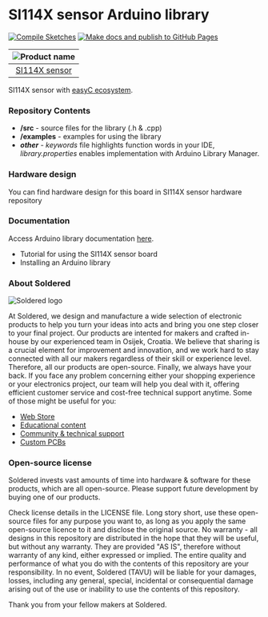 # SI114X sensor Arduino library

[![Compile Sketches](http://github-actions.40ants.com/e-radionicacom/Soldered-SI114X-sensor-easyC-Arduino-Library/matrix.svg?branch=dev&only=Compile%20Sketches)](https://github.com/e-radionicacom/Soldered-SI114X-sensor-easyC-Arduino-Library/actions/workflows/compile_test.yml)
[![Make docs and publish to GitHub Pages](https://github.com/e-radionicacom/Soldered-SI114X-sensor-easyC-Arduino-Library/actions/workflows/make_docs.yml/badge.svg?branch=dev)](https://github.com/e-radionicacom/Soldered-SI114X-sensor-easyC-Arduino-Library/actions/workflows/make_docs.yml)

| ![Product name](https://upload.wikimedia.org/wikipedia/commons/8/8f/Example_image.svg) |
| :---------------------------------------------------------------------------------------------: |
| [SI114X sensor](https://www.solde.red/333063)                                                            |

SI114X sensor with [easyC ecosystem](https://www.soldered.com/easyC). 

### Repository Contents
- **/src** - source files for the library (.h & .cpp)
- **/examples** - examples for using the library
- ***other*** - *keywords* file highlights function words in your IDE, *library.properties* enables implementation with Arduino Library Manager.

### Hardware design
You can find hardware design for this board in SI114X sensor hardware repository

### Documentation

Access Arduino library documentation [here](https://e-radionicacom.github.io/Soldered-SI114X-sensor-easyC-Arduino-Library/).

- Tutorial for using the SI114X sensor board
- Installing an Arduino library

### About Soldered
![Soldered logo](https://raw.githubusercontent.com/e-radionicacom/Soldered-Generic-Arduino-Library/dev/extras/Logo%20horizontal-2.svg)

At Soldered, we design and manufacture a wide selection of electronic products to help you turn your ideas into acts and bring you one step closer to your final project. Our products are intented for makers and crafted in-house by our experienced team in Osijek, Croatia. We believe that sharing is a crucial element for improvement and innovation, and we work hard to stay connected with all our makers regardless of their skill or experience level. Therefore, all our products are open-source. Finally, we always have your back. If you face any problem concerning either your shopping experience or your electronics project, our team will help you deal with it, offering efficient customer service and cost-free technical support anytime. Some of those might be useful for you:

- [Web Store](https://www.soldered.com)
- [Educational content](https://learn.soldered.com)
- [Community & technical support](https://community.soldered.com)
- [Custom PCBs](https://pcb.soldered.com)


### Open-source license
Soldered invests vast amounts of time into hardware & software for these products, which are all open-source. Please support future development by buying one of our products. 

Check license details in the LICENSE file. Long story short, use these open-source files for any purpose you want to, as long as you apply the same open-source licence to it and disclose the original source. No warranty - all designs in this repository are distributed in the hope that they will be useful, but without any warranty. They are provided "AS IS", therefore without warranty of any kind, either expressed or implied. The entire quality and performance of what you do with the contents of this repository are your responsibility. In no event, Soldered (TAVU) will be liable for your damages, losses, including any general, special, incidental or consequential damage arising out of the use or inability to use the contents of this repository. 

Thank you from your fellow makers at Soldered.

